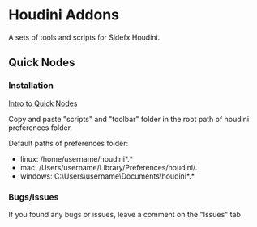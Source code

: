 # Houdini Addons

A sets of tools and scripts for Sidefx Houdini.

## Quick Nodes

### Installation

[Intro to Quick Nodes]()

Copy and paste "scripts" and "toolbar" folder in the root path of houdini preferences folder.

Default paths of preferences folder:
  * linux: /home/username/houdini*.*
  * mac: /Users/username/Library/Preferences/houdini/*.*
  * windows: C:\Users\username\Documents\houdini*.*

### Bugs/Issues

If you found any bugs or issues, leave a comment on the "Issues" tab
